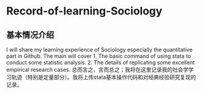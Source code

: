 # Record-of-learning-Sociology
## 基本情况介绍
  I will share my learning experience of Sociology especially the quantitative part in Github. The main will cover 1. The basic command of using stata to conduct some statistic analysis. 2. The details of replicating some excellent empirical research cases.
  总而言之，言而总之；我将在这里记录我的社会学学习轨迹（特别是定量部分）。我将上传stata基本操作代码和对经典经验研究复现的记录。
